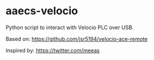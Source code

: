# aaecs-velocio

Python script to interact with Velocio PLC over USB.

Based on: https://github.com/jsr5194/velocio-ace-remote

Inspired by: https://twitter.com/meeas

